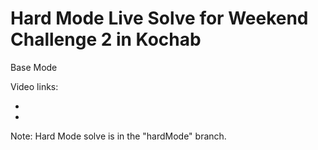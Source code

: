 Hard Mode Live Solve for Weekend Challenge 2 in Kochab
===

Base Mode

Video links:

- ![]()
- ![]()

Note: Hard Mode solve is in the "hardMode" branch.
